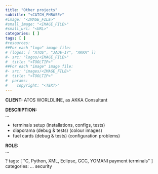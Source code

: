 ```yaml
---
title: "Other projects"
subtitle: "<CATCH_PHRASE>"
#image: "<IMAGE_FILE>"
#small_image: "<IMAGE_FILE>"
#small_url: "<URL>"
categories: [ ]
tags: [ ]
#resources:
##For each "logo" image file:
# (logos: [ "ATOS", "JADE-I?", "AKKA" ])
#- src: "logos/<IMAGE_FILE>"
#  title: "<TOOLTIP>"
##For each "image" image file:
#- src: "images/<IMAGE_FILE>"
#  title: "<TOOLTIP>"
#  params:
#    copyright: "<TEXT>"
---
```


<b>CLIENT:</b> ATOS WORLDLINE, as AKKA Consultant

<b>DESCRIPTION:</b><br>
...<br>
- terminals setup (installations, configs, tests)
- diaporama (debug & tests) (colour images)
- fuel cards (debug & tests) (configuration problems)

<b>ROLE:</b><br>
...<br>

?
tags:
[ "C, Python, XML, Eclipse, GCC, YOMANI payment terminals" ]
categories:
... security
